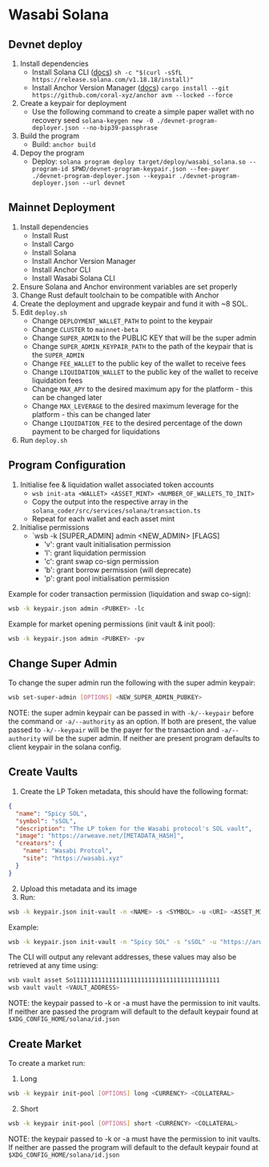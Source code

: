 # Wasabi Solana

## Devnet deploy
1. Install dependencies
     - Install Solana CLI ([docs](https://docs.solanalabs.com/cli/install)) `sh -c "$(curl -sSfL https://release.solana.com/v1.18.18/install)"`
     - Install Anchor Version Manager ([docs](https://www.anchor-lang.com/docs/installation)) `cargo install --git https://github.com/coral-xyz/anchor avm --locked --force`
2. Create a keypair for deployment
    - Use the following command to create a simple paper wallet with no recovery seed `solana-keygen new -0 ./devnet-program-deployer.json --no-bip39-passphrase`
3. Build the program
    - Build: `anchor build`
4. Depoy the program
    - Deploy: `solana program deploy target/deploy/wasabi_solana.so --program-id $PWD/devnet-program-keypair.json --fee-payer ./devnet-program-deployer.json --keypair ./devnet-program-deployer.json --url devnet`

## Mainnet Deployment
1. Install dependencies
    - Install Rust
    - Install Cargo
    - Install Solana
    - Install Anchor Version Manager
    - Install Anchor CLI
    - Install Wasabi Solana CLI
2. Ensure Solana and Anchor environment variables are set properly
3. Change Rust default toolchain to be compatible with Anchor 
4. Create the deployment and upgrade keypair and fund it with ~8 SOL.
5. Edit `deploy.sh`
    - Change `DEPLOYMENT_WALLET_PATH` to point to the keypair 
    - Change `CLUSTER` to `mainnet-beta`
    - Change `SUPER_ADMIN` to the PUBLIC KEY that will be the super admin
    - Change `SUPER_ADMIN_KEYPAIR_PATH` to the path of the keypair that is the `SUPER_ADMIN`
    - Change `FEE_WALLET` to the public key of the wallet to receive fees
    - Change `LIQUIDATION_WALLET` to the public key of the wallet to receive liquidation fees
    - Change `MAX_APY` to the desired maximum apy for the platform - this can be changed later
    - Change `MAX_LEVERAGE` to the desired maximum leverage for the platform - this can be changed later
    - Change `LIQUIDATION_FEE` to the desired percentage of the down payment to be charged for liquidations
6. Run `deploy.sh`

## Program Configuration
1. Initialise fee & liquidation wallet associated token accounts
    - `wsb init-ata <WALLET> <ASSET_MINT> <NUMBER_OF_WALLETS_TO_INIT>`
    - Copy the output into the respective array in the `solana_coder/src/services/solana/transaction.ts`
    - Repeat for each wallet and each asset mint
2. Initialise permissions
    - `wsb -k [SUPER_ADMIN] admin <NEW_ADMIN> [FLAGS]
        - 'v': grant vault initialisation permission
        - 'l': grant liquidation permission
        - 'c': grant swap co-sign permission
        - 'b': grant borrow permission (will deprecate)
        - 'p': grant pool initialisation permission

Example for coder transaction permission (liquidation and swap co-sign):
```bash
wsb -k keypair.json admin <PUBKEY> -lc
```

Example for market opening permissions (init vault & init pool):
```bash
wsb -k keypair.json admin <PUBKEY> -pv
```

## Change Super Admin
To change the super admin run the following with the super admin keypair:
```bash
wsb set-super-admin [OPTIONS] <NEW_SUPER_ADMIN_PUBKEY>
```
NOTE: the super admin keypair can be passed in with `-k/--keypair` before the command or `-a/--authority` as an option. 
If both are present, the value passed to `-k/--keypair` will be the payer for the transaction and `-a/--authority` will be the super admin. If neither are present program defaults to client keypair in the solana config.

## Create Vaults
1. Create the LP Token metadata, this should have the following format:
```json
{
  "name": "Spicy SOL",
  "symbol": "sSOL",
  "description": "The LP token for the Wasabi protocol's SOL vault",
  "image": "https://arweave.net/[METADATA_HASH]",
  "creators": {
    "name": "Wasabi Protcol",
    "site": "https://wasabi.xyz"
  }
}
```
2. Upload this metadata and its image
3. Run:
```bash
wsb -k keypair.json init-vault -n <NAME> -s <SYMBOL> -u <URI> <ASSET_MINT_PUBKEY>
```
Example:
```bash
wsb -k keypair.json init-vault -n "Spicy SOL" -s "sSOL" -u "https://arweave.net/some_hash" So11111111111111111111111111111111111111111
```
The CLI will output any relevant addresses, these values may also be retrieved at any time using:
```bash
wsb vault asset So11111111111111111111111111111111111111111
wsb vault vault <VAULT_ADDRESS>
```
NOTE: the keypair passed to -k or -a must have the permission to init vaults. If neither are passed the program will default to the default keypair found at `$XDG_CONFIG_HOME/solana/id.json`

## Create Market
To create a market run:
1. Long
```bash
wsb -k keypair init-pool [OPTIONS] long <CURRENCY> <COLLATERAL>
```

2. Short
```bash
wsb -k keypair init-pool [OPTIONS] short <CURRENCY> <COLLATERAL>
```
NOTE: the keypair passed to -k or -a must have the permission to init vaults. If neither are passed the program will default to the default keypair found at `$XDG_CONFIG_HOME/solana/id.json`
